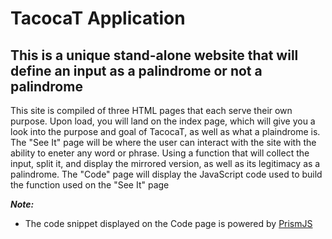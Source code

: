 # TacocaT Application 

## This is a unique stand-alone website that will define an input as a palindrome or not a palindrome

This site is compiled of three HTML pages that each serve their own purpose. Upon load, you will land on the index page, which will give you a look into the purpose and goal of TacocaT, as well as what a plaindrome is.
The "See It" page will be where the user can interact with the site with the ability to eneter any word or phrase. Using a function that will collect the input, split it, and display the mirrored version, as well as its legitimacy as a palindrome.
The "Code" page will display the JavaScript code used to build the function used on the "See It" page

***Note:***
- The code snippet displayed on the Code page is powered by [PrismJS](https://prismjs.com/)
